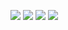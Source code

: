 [<img src="https://img.shields.io/badge/Rust-000000?style=for-the-badge&logo=rust&logoColor=white">](https://www.rust-lang.org/) [<img src="https://img.shields.io/badge/Python-FFD43B?style=for-the-badge&logo=python&logoColor=blue">](https://www.python.org/) [<img src="https://img.shields.io/badge/Linux-FCC624?style=for-the-badge&logo=linux&logoColor=black">](https://www.linux.org/) [<img src="https://img.shields.io/badge/NeoVim-%2357A143.svg?&style=for-the-badge&logo=neovim&logoColor=white">](https://neovim.io/)
